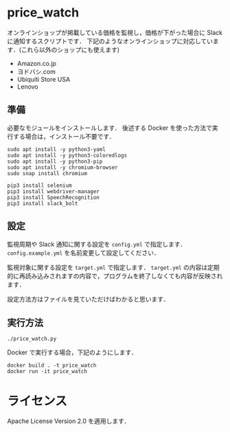 # price_watch

オンラインショップが掲載している価格を監視し，価格が下がった場合に Slack に通知するスクリプトです．
下記のようなオンラインショップに対応しています．(これら以外のショップにも使えます)

- Amazon.co.jp
- ヨドバシ.com
- Ubiquiti Store USA
- Lenovo

## 準備

必要なモジュールをインストールします．
後述する Docker を使った方法で実行する場合は，インストール不要です．

```
sudo apt install -y python3-yaml
sudo apt install -y python3-coloredlogs
sudo apt install -y python3-pip
sudo apt install -y chromium-browser
sudo snap install chromium

pip3 install selenium
pip3 install webdriver-manager
pip3 install SpeechRecognition
pip3 install slack_bolt
```

## 設定

監視周期や Slack 通知に関する設定を `config.yml` で指定します．
`config.example.yml` を名前変更して設定してください．

監視対象に関する設定を `target.yml` で指定します．
`target.yml` の内容は定期的に再読み込みされますの内容で，プログラムを終了しなくても内容が反映されます．

設定方法方はファイルを見ていただけばわかると思います．

## 実行方法

```
./price_watch.py
```

Docker で実行する場合，下記のようにします．

```bash:bash
docker build . -t price_watch
docker run -it price_watch
```

# ライセンス

Apache License Version 2.0 を適用します．
